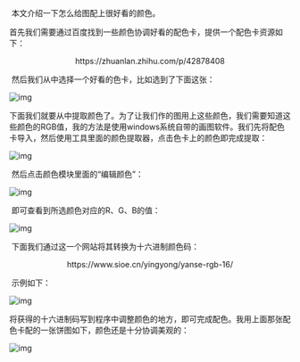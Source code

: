 ​		本文介绍一下怎么给图配上很好看的颜色。

​		首先我们需要通过百度找到一些颜色协调好看的配色卡，提供一个配色卡资源如下：

<center>https://zhuanlan.zhihu.com/p/42878408</center>

​		然后我们从中选择一个好看的色卡，比如选到了下面这张：

![img](file:///C:/Users/17852/AppData/Local/Temp/msohtmlclip1/01/clip_image002.jpg)

​		下面我们就要从中提取颜色了。为了让我们作的图用上这些颜色，我们需要知道这些颜色的RGB值，我的方法是使用windows系统自带的画图软件。我们先将配色卡导入，然后使用工具里面的颜色提取器，点击色卡上的颜色即完成提取：

![img](file:///C:/Users/17852/AppData/Local/Temp/msohtmlclip1/01/clip_image004.jpg)

​		然后点击颜色模块里面的“编辑颜色”：

![img](file:///C:/Users/17852/AppData/Local/Temp/msohtmlclip1/01/clip_image006.jpg)

​		即可查看到所选颜色对应的R、G、B的值：

![img](file:///C:/Users/17852/AppData/Local/Temp/msohtmlclip1/01/clip_image008.jpg)

​		下面我们通过这一个网站将其转换为十六进制颜色码：

<center>https://www.sioe.cn/yingyong/yanse-rgb-16/</center>

​		示例如下：

![img](file:///C:/Users/17852/AppData/Local/Temp/msohtmlclip1/01/clip_image010.jpg)

​		将获得的十六进制码写到程序中调整颜色的地方，即可完成配色。我用上面那张配色卡配的一张饼图如下，颜色还是十分协调美观的：

![img](file:///C:/Users/17852/AppData/Local/Temp/msohtmlclip1/01/clip_image012.png)